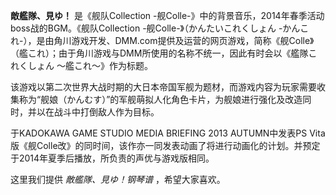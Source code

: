 

**敵艦隊、見ゆ！** 是《舰队Collection -舰Colle-》中的背景音乐，2014年春季活动boss战的BGM。《舰队Collection
-舰Colle-》（かんたいこれくしょん
-かんこれ-），是由角川游戏开发、DMM.com提供及运营的网页游戏，简称《舰Colle》（艦これ）；由于角川游戏与DMM所使用的名称不统一，因此有时会以《艦隊これくしょん
〜艦これ〜》作为标题。

  
该游戏以第二次世界大战时期的大日本帝国军舰为题材，而游戏内容为玩家需要收集称为“舰娘（かんむす）”的军舰萌拟人化角色卡片，为舰娘进行强化及改造同时，并以在战斗中打倒敌人作为目标。

  
于KADOKAWA GAME STUDIO MEDIA BRIEFING 2013 AUTUMN中发表PS
Vita版《舰Colle改》的同时间，该作亦一同发表动画了将进行动画化的计划。并预定于2014年夏季后播放，所负责的声优与游戏版相同。

  
这里我们提供 _敵艦隊、見ゆ！钢琴谱_ ，希望大家喜欢。

